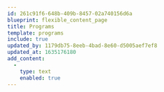 ```yaml
---
id: 261c91f6-648b-409b-8457-02a740156d6a
blueprint: flexible_content_page
title: Programs
template: programs
include: true
updated_by: 1179db75-8eeb-4bad-8e60-d5005aef7ef8
updated_at: 1635176180
add_content:
  -
    type: text
    enabled: true
---
```

